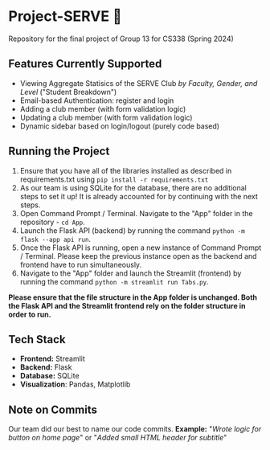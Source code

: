 # Project-SERVE 🚀
Repository for the final project of Group 13 for CS338 (Spring 2024)

## Features Currently Supported
- Viewing Aggregate Statisics of the SERVE Club *by Faculty, Gender, and Level* ("Student Breakdown")
- Email-based Authentication: register and login
- Adding a club member (with form validation logic)
- Updating a club member (with form validation logic)
- Dynamic sidebar based on login/logout (purely code based)

## Running the Project
1. Ensure that you have all of the libraries installed as described in requirements.txt using `pip install -r requirements.txt`
2. As our team is using SQLite for the database, there are no additional steps to set it up! It is already accounted for by continuing with the next steps.
3. Open Command Prompt / Terminal. Navigate to the "App" folder in the repository - `cd App`.
4. Launch the Flask API (backend) by running the command `python -m flask --app api run`.
5. Once the Flask API is running, open a new instance of Command Prompt / Terminal. Please keep the previous instance open as the backend and frontend have to run simultaneously.
6. Navigate to the "App" folder and launch the Streamlit (frontend) by running the command `python -m streamlit run Tabs.py`.

**Please ensure that the file structure in the App folder is unchanged. Both the Flask API and the Streamlit frontend rely on the folder structure in order to run.**

## Tech Stack
- **Frontend:** Streamlit
- **Backend:** Flask
- **Database:** SQLite 
- **Visualization**: Pandas, Matplotlib

## Note on Commits
Our team did our best to name our code commits. 
**Example:** "_Wrote logic for button on home page_" or "_Added small HTML header for subtitle_"
